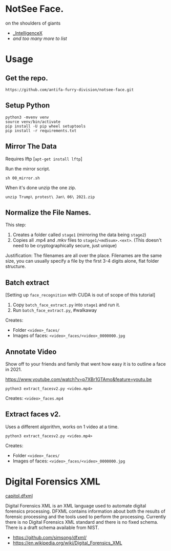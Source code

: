 # NotSee Face.

on the shoulders of giants

- [_IntelligenceX](https://twitter.com/_IntelligenceX/status/1346967229187952644)
- *and too many more to list*

# Usage

## Get the repo.

    https://github.com/antifa-furry-division/notsee-face.git
    
## Setup Python
 
    python3 -mvenv venv
    source venv/bin/activate
    pip install -U pip wheel setuptools
    pip install -r requirements.txt

## Mirror The Data

Requires lftp [`apt-get install lftp`]

Run the mirror script.

    sh 00_mirror.sh
    
When it's done unzip the one zip.

`unzip Trump\ protest\ Jan\ 06\ 2021.zip`

## Normalize the File Names.

This step:

1. Creates a folder called `stage1` (mirroring the data being `stage2`)
1. Copies all .mp4 and .mkv files to `stage1/<md5sum>.<ext>`. (This doesn't need to be cryptographically secure, just unique)

Justification: The filenames are all over the place. Filenames are the same size, you can usually specify a file by the first 3-4 digits alone, flat folder structure.
 
## Batch extract 

[Setting up `face_recognition` with CUDA is out of scope of this tutorial]

1. Copy `batch_face_extract.py` into `stage1` and run it.
1. Run `batch_face_extract.py`, #walkaway

Creates:

- Folder `<video>_faces/`
- Images of faces: `<video>_faces/<video>_0000000.jpg`
  

## Annotate Video

Show off to your friends and family that went how easy it is to outline a face in 2021.

https://www.youtube.com/watch?v=p7XBr1GTAmo&feature=youtu.be

    python3 extract_facesv2.py <video.mp4>
   
Creates: `<video>_faces.mp4`


## Extract faces v2.

Uses a different algorithm, works on 1 video at a time.

    python3 extract_facesv2.py <video.mp4>
   
Creates:

- Folder `<video>_faces/`
- Images of faces: `<video>_faces/<video>_0000000.jpg`
   
# Digital Forensics XML

[capitol.dfxml](https://github.com/antifa-furry-division/notsee-face/blob/main/capitol.dfxml)

Digital Forensics XML is an XML language used to automate digital forensics processing. DFXML contains information about both the results of forensic processing and the tools used to perform the processing. Currently there is no Digital Forensics XML standard and there is no fixed schema. There is a draft schema available from NIST.

- https://github.com/simsong/dfxml/
- https://en.wikipedia.org/wiki/Digital_Forensics_XML
